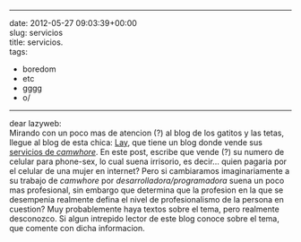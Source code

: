 
---
date: 2012-05-27 09:03:39+00:00  
slug: servicios  
title: servicios.  
tags:  
- boredom  
- etc  
- gggg  
- o/  

---
  
dear lazyweb:  
Mirando con un poco mas de atencion (?) al blog de los gatitos y las tetas, llegue al blog de esta chica: [Lay](http://purpleylay.tumblr.com/), que tiene un blog donde vende sus [servicios de _camwhore_](http://purpleylay.tumblr.com/post/23737462590/another-sale-cuz-im-desperate). En este post, escribe que vende (?) su numero de celular para phone-sex, lo cual suena irrisorio, es decir... quien pagaria por el celular de una mujer en internet? Pero si cambiaramos imaginariamente a su trabajo de _camwhore_ por _desarrolladora/programadora_ suena un poco mas profesional, sin embargo que determina que la profesion en la que se desempenia realmente defina el nivel de profesionalismo de la persona en cuestion? Muy probablemente haya textos sobre el tema, pero realmente desconozco. Si algun intrepido lector de este blog conoce sobre el tema, que comente con dicha informacion.  
